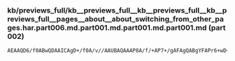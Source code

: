 ### kb/previews_full/kb__previews_full__kb__previews_full__kb__previews_full__pages__about__about_switching_from_other_pages.har.part006.md.part001.md.part001.md.part001.md (part 002)

```md
AEAAQD6/f0ABwQDAAICAgD+/f0A/v//AAUBAQAAAP8A/f/+AP7+/gAFAgQABgYFAPr6+wD+AAIAAwD+AAMBAQD+AAAA/P39AAAAAAAHAwQA//7/AP7/AQD9/v8AAAEBAAICAgADAgIA/P39AAH/AAD9AQEABgQFAA
```

```
